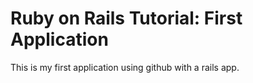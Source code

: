 # Ruby on Rails Tutorial: First Application

This is my first application using github with a rails app.
